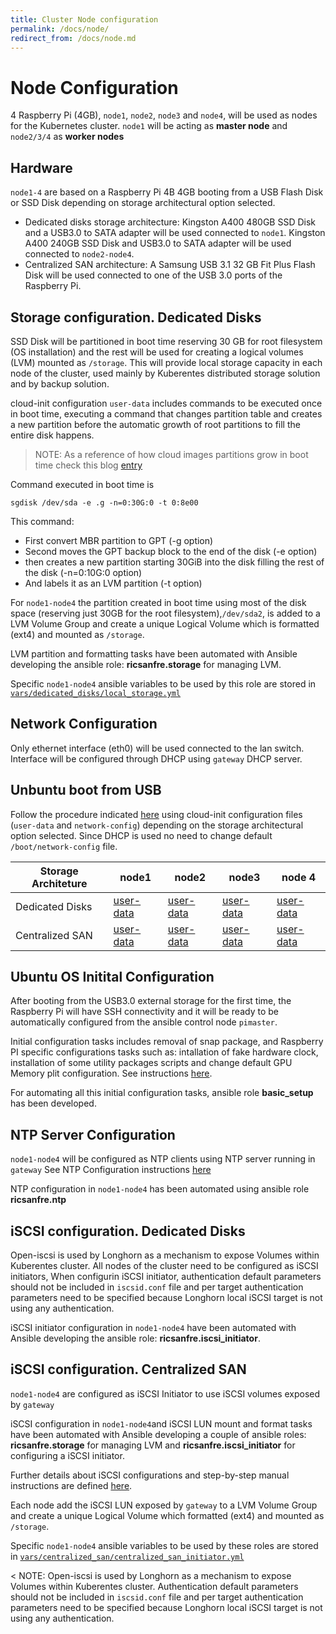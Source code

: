 ```yaml
---
title: Cluster Node configuration
permalink: /docs/node/
redirect_from: /docs/node.md
---
```



# Node Configuration

4 Raspberry Pi (4GB), `node1`, `node2`, `node3` and `node4`, will be used as nodes for the Kubernetes cluster.
`node1` will be acting as **master node** and `node2/3/4` as **worker nodes**


## Hardware

`node1-4` are based on a Raspberry Pi 4B 4GB booting from a USB Flash Disk or SSD Disk depending on storage architectural option selected.

- Dedicated disks storage architecture: Kingston A400 480GB SSD Disk and a USB3.0 to SATA adapter will be used connected to `node1`. Kingston A400 240GB SSD Disk and USB3.0 to SATA adapter will be used connected to `node2-node4`.
- Centralized SAN architecture: A Samsung USB 3.1 32 GB Fit Plus Flash Disk will be used connected to one of the USB 3.0 ports of the Raspberry Pi.

## Storage configuration. Dedicated Disks

SSD Disk will be partitioned in boot time reserving 30 GB for root filesystem (OS installation) and the rest will be used for creating a logical volumes (LVM) mounted as `/storage`. This will provide local storage capacity in each node of the cluster, used mainly by Kuberentes distributed storage solution and by backup solution.

cloud-init configuration `user-data` includes commands to be executed once in boot time, executing a command that changes partition table and creates a new partition before the automatic growth of root partitions to fill the entire disk happens.

> NOTE: As a reference of how cloud images partitions grow in boot time check this blog [entry](https://elastisys.com/how-do-virtual-images-grow/)

Command executed in boot time is

    sgdisk /dev/sda -e .g -n=0:30G:0 -t 0:8e00

This command:
  - First convert MBR partition to GPT (-g option)
  - Second moves the GPT backup block to the end of the disk  (-e option)
  - then creates a new partition starting 30GiB into the disk filling the rest of the disk (-n=0:10G:0 option)
  - And labels it as an LVM partition (-t option)

For `node1-node4` the partition created in boot time using most of the disk space (reserving just 30GB for the root filesystem),`/dev/sda2`, is added to a LVM Volume Group and create a unique Logical Volume which is formatted (ext4) and mounted as `/storage`.

LVM partition and formatting tasks have been automated with Ansible developing the ansible role: **ricsanfre.storage** for managing LVM.

Specific `node1-node4` ansible variables to be used by this role are stored in [`vars/dedicated_disks/local_storage.yml`](../ansible/vars/dedicated_disks/local_storage.yml)

## Network Configuration

Only ethernet interface (eth0) will be used connected to the lan switch. Interface will be configured through  DHCP using `gateway` DHCP server.


## Unbuntu boot from USB

Follow the procedure indicated [here](./installing_ubuntu.md) using cloud-init configuration files (`user-data` and `network-config`) depending on the storage architectural option selected. Since DHCP is used no need to change default `/boot/network-config` file.


| Storage Architeture | node1   | node2 | node3 | node 4 |
|-----------| ------- |-------|-------|--------|
| Dedicated Disks | [user-data](../cloud-init-ubuntu-images/dedicated_disks/node1/user-data) | [user-data](../cloud-init-ubuntu-images/dedicated_disks/node2/user-data)| [user-data](../cloud-init-ubuntu-images/dedicated_disks/node3/user-data) | [user-data](../cloud-init-ubuntu-images/dedicated_disks/node4/user-data) |
| Centralized SAN | [user-data](../cloud-init-ubuntu-images/centralized_san/node1/user-data) | [user-data](../cloud-init-ubuntu-images/centralized_san/node2/user-data)| [user-data](../cloud-init-ubuntu-images/centralized_san/node3/user-data) | [user-data](../cloud-init-ubuntu-images/centralized_san/node4/user-data) |

## Ubuntu OS Initital Configuration

After booting from the USB3.0 external storage for the first time, the Raspberry Pi will have SSH connectivity and it will be ready to be automatically configured from the ansible control node `pimaster`.

Initial configuration tasks includes removal of snap package, and Raspberry PI specific configurations tasks such as: intallation of fake hardware clock, installation of some utility packages scripts and change default GPU Memory plit configuration. See instructions [here](./basic_os_configuration.md).

For automating all this initial configuration tasks, ansible role **basic_setup** has been developed.

## NTP Server Configuration

`node1-node4` will be configured as NTP clients using NTP server running in `gateway`
See NTP Configuration instructions [here](document/gateway.md#ntp-server-configuration)

NTP configuration in `node1-node4` has been automated using ansible role **ricsanfre.ntp**


## iSCSI configuration. Dedicated Disks

Open-iscsi is used by Longhorn as a mechanism to expose Volumes within Kuberentes cluster. All nodes of the cluster need to be configured as iSCSI initiators, When configurin iSCSI initiator, authentication default parameters should not be included in `iscsid.conf` file and per target authentication parameters need to be specified because Longhorn local iSCSI target is not using any authentication.

iSCSI initiator configuration in `node1-node4` have been automated with Ansible developing the ansible role: **ricsanfre.iscsi_initiator**.

## iSCSI configuration. Centralized SAN

`node1-node4` are configured as iSCSI Initiator to use iSCSI volumes exposed by `gateway`

iSCSI configuration in `node1-node4`and iSCSI LUN mount and format tasks have been automated with Ansible developing a couple of ansible roles: **ricsanfre.storage** for managing LVM and **ricsanfre.iscsi_initiator** for configuring a iSCSI initiator.

Further details about iSCSI configurations and step-by-step manual instructions are defined [here](./san_installation.md).

Each node add the iSCSI LUN exposed by `gateway` to a LVM Volume Group and create a unique Logical Volume which formatted (ext4) and mounted as `/storage`.

Specific `node1-node4` ansible variables to be used by these roles are stored in [`vars/centralized_san/centralized_san_initiator.yml`](../ansible/vars/centralized_san/centralized_san_initiator.yml)

< NOTE: Open-iscsi is used by Longhorn as a mechanism to expose Volumes within Kuberentes cluster. Authentication default parameters should not be included in `iscsid.conf` file and per target authentication parameters need to be specified because Longhorn local iSCSI target is not using any authentication.